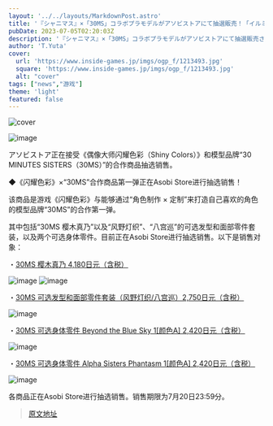 ```yaml
---
layout: '../../layouts/MarkdownPost.astro'
title: '『シャニマス』×「30MS」コラボプラモデルがアソビストアにて抽選販売！「イルミネーションスターズ」を含む4商品を取り扱い'
pubDate: 2023-07-05T02:20:03Z
description: '『シャニマス』×「30MS」コラボプラモデルがアソビストアにて抽選販売されます。このコラボでは、「イルミネーションスターズ」を含む4つの商品が取り扱われます。詳細はリンクをご覧ください。'
author: 'T.Yuta'
cover:
  url: 'https://www.inside-games.jp/imgs/ogp_f/1213493.jpg'
  square: 'https://www.inside-games.jp/imgs/ogp_f/1213493.jpg'
  alt: "cover"
tags: ["news","游戏"]
theme: 'light'
featured: false
---
```


![cover](https://www.inside-games.jp/imgs/ogp_f/1213493.jpg)

![image](https://www.inside-games.jp/imgs/zoom/1213495.jpg)

アソビストア正在接受《偶像大师闪耀色彩（Shiny Colors）》和模型品牌“30 MINUTES SISTERS（30MS）”的合作商品抽选销售。

◆《闪耀色彩》×“30MS”合作商品第一弹正在Asobi Store进行抽选销售！

该商品是游戏《闪耀色彩》与能够通过“角色制作 × 定制”来打造自己喜欢的角色的模型品牌“30MS”的合作第一弹。

其中包括“30MS 樱木真乃”以及“风野灯织”、“八宫巡”的可选发型和面部零件套装，以及两个可选身体零件。目前正在Asobi Store进行抽选销售。以下是销售对象：

・[30MS 樱木真乃 4,180日元（含税）](https://shop.asobistore.jp/products/detail/187394-00-00-00)

![image](https://www.inside-games.jp/imgs/zoom/1213496.jpg)
![image](https://www.inside-games.jp/imgs/zoom/1213503.png)

・[30MS 可选发型和面部零件套装（风野灯织/八宫巡）2,750日元（含税）](https://shop.asobistore.jp/products/detail/187395-00-00-00)

![image](https://www.inside-games.jp/imgs/zoom/1213497.jpg)

・[30MS 可选身体零件 Beyond the Blue Sky 1[颜色A] 2,420日元（含税）](https://shop.asobistore.jp/products/detail/187396-00-00-00)

![image](https://www.inside-games.jp/imgs/zoom/1213498.jpg)

・[30MS 可选身体零件 Alpha Sisters Phantasm 1[颜色A] 2,420日元（含税）](https://shop.asobistore.jp/products/detail/187397-00-00-00)

![image](https://www.inside-games.jp/imgs/zoom/1213494.jpg)

各商品正在Asobi Store进行抽选销售。销售期限为7月20日23:59分。

>[原文地址](https://www.inside-games.jp/article/2023/07/05/146998.html)  